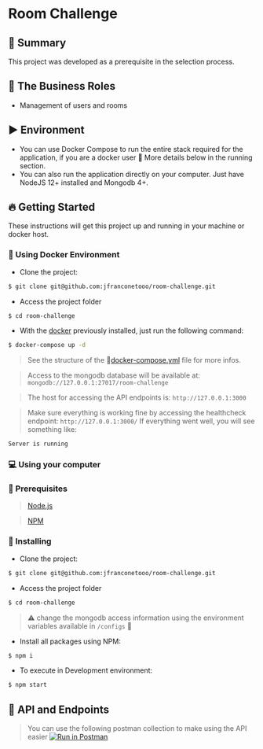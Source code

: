 # Room Challenge

## :page_with_curl: Summary

This project was developed as a prerequisite in the selection process.

## :necktie: The Business Roles

-   Management of users and rooms

## :arrow_forward: Environment

- You can use Docker Compose to run the entire stack required for the application, if you are a docker user :whale:
More details below in the running section.
- You can also run the application directly on your computer. Just have NodeJS 12+ installed and Mongodb 4+.

## :fire: Getting Started

These instructions will get this project up and running in your machine or docker host.

### :whale: Using Docker Environment

 - Clone the project:
```sh
$ git clone git@github.com:jfranconetooo/room-challenge.git
```

 - Access the project folder
 ```sh
$ cd room-challenge
```

 - With the [docker](https://docs.docker.com/get-docker/) previously installed, just run the following command:
 ```sh
$ docker-compose up -d
```

> See the structure of the :page_facing_up:[docker-compose.yml](https://github.com/jfranconetooo/room-challenge/blob/master/docker-compose.yml) file for more infos.

> Access to the mongodb database will be available at: `mongodb://127.0.0.1:27017/room-challenge`

> The host for accessing the API endpoints is: `http://127.0.0.1:3000`

> Make sure everything is working fine by accessing the healthcheck endpoint: `http://127.0.0.1:3000/`
> If everything went well, you will see something like:
```sh
Server is running
```
### :computer: Using your computer

### :wave: Prerequisites

> [Node.js](http://nodejs.org/)

> [NPM](https://www.npmjs.com/)

### :rocket: Installing

 - Clone the project:
```sh
$ git clone git@github.com:jfranconetooo/room-challenge.git
```

 - Access the project folder
 ```sh
$ cd room-challenge
```

 >:warning: change the mongodb access information using the environment variables available in `/configs` :file_folder:

- Install all packages using NPM:
```sh
$ npm i
```

- To execute in Development environment:
```sh
$ npm start
```


## :robot: API and Endpoints

> You can use the following postman collection to make using the API easier [![Run in Postman](https://run.pstmn.io/button.svg)](https://app.getpostman.com/run-collection/c91d598c6cccf365c9be)